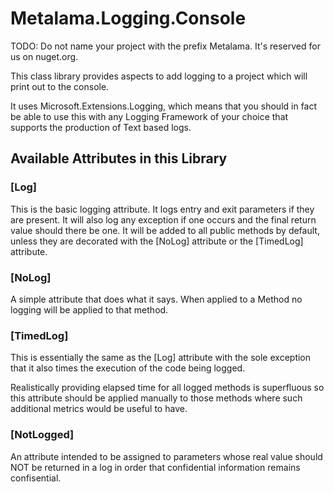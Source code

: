 # Metalama.Logging.Console

TODO: Do not name your project with the prefix Metalama. It's reserved for us on nuget.org.

This class library provides aspects to add logging to a project which will print out to the console.

It uses Microsoft.Extensions.Logging, which means that you should in fact be able to use this with any Logging Framework of your choice that supports the production of Text based logs.

## Available Attributes in this Library

### [Log]


This is the basic logging attribute.  It logs entry and exit parameters if they are present.
It will also log any exception if one occurs and the final return value should there be one. 
It will be added to all public methods by default, unless they are decorated with the [NoLog] attribute
or the [TimedLog] attribute.


### [NoLog]

A simple attribute that does what it says.  When applied to a Method no logging will be applied to that method.


### [TimedLog]

This is essentially the same as the [Log] attribute with the sole exception that it also times the execution of the code being logged.

Realistically providing elapsed time for all logged methods is superfluous so this attribute should be applied manually to those methods where such additional metrics would be useful to have.

### [NotLogged]

An attribute intended to be assigned to parameters whose real value should NOT be returned in a log in order that confidential information remains confisential.